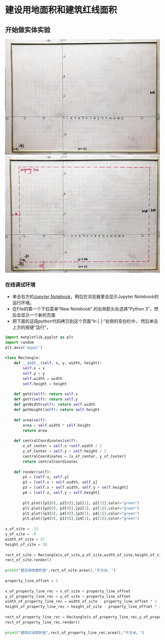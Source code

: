 # 建设用地面积和建筑红线面积

## 开始做实体实验

![](/images/矩形在智能建筑设计算法中的应用/感受基本的建筑设计概念/建设用地面积和建筑红线面积/1a1.jpg)
![](/images/矩形在智能建筑设计算法中的应用/感受基本的建筑设计概念/建设用地面积和建筑红线面积/1a2.jpg)

### 在线调试环境

- 单击右方的[Jupyter Notebook](https://mybinder.org/v2/gh/ipython/ipython-in-depth/master?filepath=binder/Index.ipynb)，稍后在浏览器里会显示Jupyter Notebook的运行环境。
- 在File的第一个下拉菜单“New Notebook” 的右侧箭头处选择“Python 3”，然后会显示一个新的页面
- 把下面的这段python代码拷贝到这个页面“In [ ]:”右侧的空白栏中， 然后单击上方的按键“运行”。

```python
import matplotlib.pyplot as plt
import random
plt.axis('equal')

class Rectangle:
    def __init__(self, x, y, width, height):
        self.x = x
        self.y = y
        self.width = width
        self.height = height        
    
    def getX(self): return self.x
    def getY(self): return self.y
    def getWidth(self): return self.width
    def getHeight(self): return self.height

    def area(self):
    	area = self.width * self.height
    	return area

    def centralCoordinates(self):
    	x_of_center = self.x +self.width / 2
    	y_of_Center = self.y + self.height / 2
    	centralCoordinates = [x_of_center, y_of_Center]
    	return centralCoordinates
    	
    def render(self):
        p1 = [self.x, self.y]
        p2 = [self.x + self.width, self.y] 
        p3 = [self.x + self.width, self.y + self.height]
        p4 = [self.x, self.y + self.height]

        plt.plot([p1[0], p2[0]],[p1[1], p2[1]],color="green")
        plt.plot([p2[0], p3[0]],[p2[1], p3[1]],color="green")
        plt.plot([p3[0], p4[0]],[p3[1], p4[1]],color="green")
        plt.plot([p4[0], p1[0]],[p4[1], p1[1]],color="green")	
        
x_of_site = -13 
y_of_site = -9
width_of_site = 37
height_of_site = 28
        
rect_of_site = Rectangle(x_of_site,y_of_site,width_of_site,height_of_site)
rect_of_site.render()

print("建设用地面积是",rect_of_site.area(),"平方米。")

property_line_offset = 2

x_of_property_line_rec = x_of_site + property_line_offset
y_of_property_line_rec = y_of_site + property_line_offset
width_of_property_line_rec = width_of_site - property_line_offset * 2
height_of_property_line_rec = height_of_site - property_line_offset * 2

rect_of_property_line_rec = Rectangle(x_of_property_line_rec,y_of_property_line_rec,width_of_property_line_rec,height_of_property_line_rec)
rect_of_property_line_rec.render()

print("建筑红线面积是",rect_of_property_line_rec.area(),"平方米。")
```
